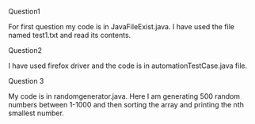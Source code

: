Question1

For first question my code is in JavaFileExist.java. I have used the file named test1.txt and read its contents.

Question2

I have used firefox driver and the code is in automationTestCase.java file.

Question 3

My code is in randomgenerator.java. Here I am generating 500 random numbers between 1-1000 and then sorting the array and printing the nth smallest number.

